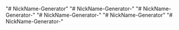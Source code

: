 "# NickName-Generator" 
"# NickName-Generator-" 
"# NickName-Generator-" 
"# NickName-Generator-" 
"# NickName-Generator" 
"# NickName-Generator-" 

